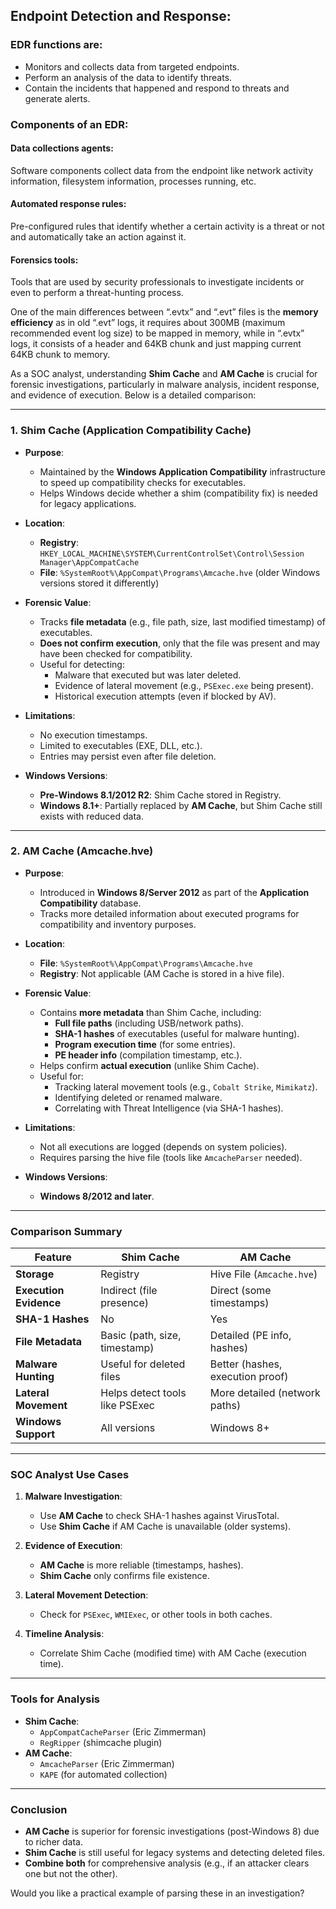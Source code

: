 ## Endpoint Detection and Response:
### EDR functions are:
- Monitors and collects data from targeted endpoints.
- Perform an analysis of the data to identify threats.
- Contain the incidents that happened and respond to threats and generate alerts.
### Components of an EDR:

#### Data collections agents:
Software components collect data from the endpoint like network activity information, filesystem information, processes running, etc.

#### Automated response rules:
Pre-configured rules that identify whether a certain activity is a threat or not and automatically take an action against it.

#### Forensics tools:
Tools that are used by security professionals to investigate incidents or even to perform a threat-hunting process.


One of the main differences between “.evtx” and “.evt” files is the **memory efficiency** as in old “.evt” logs, it requires about 300MB (maximum recommended event log size) to be mapped in memory, while in “.evtx” logs, it consists of a header and 64KB chunk and just mapping current 64KB chunk to memory.


As a SOC analyst, understanding **Shim Cache** and **AM Cache** is crucial for forensic investigations, particularly in malware analysis, incident response, and evidence of execution. Below is a detailed comparison:

---

### **1. Shim Cache (Application Compatibility Cache)**
- **Purpose**:  
  - Maintained by the **Windows Application Compatibility** infrastructure to speed up compatibility checks for executables.
  - Helps Windows decide whether a shim (compatibility fix) is needed for legacy applications.

- **Location**:  
  - **Registry**: `HKEY_LOCAL_MACHINE\SYSTEM\CurrentControlSet\Control\Session Manager\AppCompatCache`  
  - **File**: `%SystemRoot%\AppCompat\Programs\Amcache.hve` (older Windows versions stored it differently)

- **Forensic Value**:  
  - Tracks **file metadata** (e.g., file path, size, last modified timestamp) of executables.  
  - **Does not confirm execution**, only that the file was present and may have been checked for compatibility.  
  - Useful for detecting:  
    - Malware that executed but was later deleted.  
    - Evidence of lateral movement (e.g., `PSExec.exe` being present).  
    - Historical execution attempts (even if blocked by AV).  

- **Limitations**:  
  - No execution timestamps.  
  - Limited to executables (EXE, DLL, etc.).  
  - Entries may persist even after file deletion.  

- **Windows Versions**:  
  - **Pre-Windows 8.1/2012 R2**: Shim Cache stored in Registry.  
  - **Windows 8.1+**: Partially replaced by **AM Cache**, but Shim Cache still exists with reduced data.

---

### **2. AM Cache (Amcache.hve)**
- **Purpose**:  
  - Introduced in **Windows 8/Server 2012** as part of the **Application Compatibility** database.  
  - Tracks more detailed information about executed programs for compatibility and inventory purposes.  

- **Location**:  
  - **File**: `%SystemRoot%\AppCompat\Programs\Amcache.hve`  
  - **Registry**: Not applicable (AM Cache is stored in a hive file).  

- **Forensic Value**:  
  - Contains **more metadata** than Shim Cache, including:  
    - **Full file paths** (including USB/network paths).  
    - **SHA-1 hashes** of executables (useful for malware hunting).  
    - **Program execution time** (for some entries).  
    - **PE header info** (compilation timestamp, etc.).  
  - Helps confirm **actual execution** (unlike Shim Cache).  
  - Useful for:  
    - Tracking lateral movement tools (e.g., `Cobalt Strike`, `Mimikatz`).  
    - Identifying deleted or renamed malware.  
    - Correlating with Threat Intelligence (via SHA-1 hashes).  

- **Limitations**:  
  - Not all executions are logged (depends on system policies).  
  - Requires parsing the hive file (tools like `AmcacheParser` needed).  

- **Windows Versions**:  
  - **Windows 8/2012 and later**.  

---

### **Comparison Summary**
| Feature               | Shim Cache | AM Cache |
|-----------------------|------------|----------|
| **Storage**           | Registry   | Hive File (`Amcache.hve`) |
| **Execution Evidence**| Indirect (file presence) | Direct (some timestamps) |
| **SHA-1 Hashes**      | No         | Yes |
| **File Metadata**     | Basic (path, size, timestamp) | Detailed (PE info, hashes) |
| **Malware Hunting**   | Useful for deleted files | Better (hashes, execution proof) |
| **Lateral Movement**  | Helps detect tools like PSExec | More detailed (network paths) |
| **Windows Support**   | All versions | Windows 8+ |

---

### **SOC Analyst Use Cases**
1. **Malware Investigation**:  
   - Use **AM Cache** to check SHA-1 hashes against VirusTotal.  
   - Use **Shim Cache** if AM Cache is unavailable (older systems).  

2. **Evidence of Execution**:  
   - **AM Cache** is more reliable (timestamps, hashes).  
   - **Shim Cache** only confirms file existence.  

3. **Lateral Movement Detection**:  
   - Check for `PSExec`, `WMIExec`, or other tools in both caches.  

4. **Timeline Analysis**:  
   - Correlate Shim Cache (modified time) with AM Cache (execution time).  

---

### **Tools for Analysis**
- **Shim Cache**:  
  - `AppCompatCacheParser` (Eric Zimmerman)  
  - `RegRipper` (shimcache plugin)  
- **AM Cache**:  
  - `AmcacheParser` (Eric Zimmerman)  
  - `KAPE` (for automated collection)  

---

### **Conclusion**
- **AM Cache** is superior for forensic investigations (post-Windows 8) due to richer data.  
- **Shim Cache** is still useful for legacy systems and detecting deleted files.  
- **Combine both** for comprehensive analysis (e.g., if an attacker clears one but not the other).  

Would you like a practical example of parsing these in an investigation?